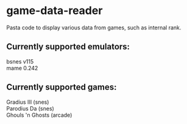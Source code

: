 # game-data-reader
Pasta code to display various data from games, such as internal rank.

## Currently supported emulators:
bsnes v115  
mame 0.242

## Currently supported games:
Gradius III (snes)  
Parodius Da (snes)  
Ghouls 'n Ghosts (arcade)  
